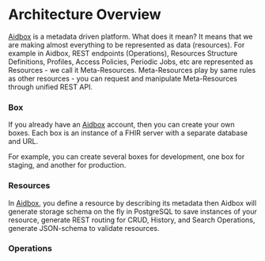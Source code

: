 # Architecture Overview

[Aidbox](https://www.health-samurai.io/aidbox) is a metadata driven platform. What does it mean? It means that we are making almost everything to be represented as data \(resources\). For example in Aidbox, REST endpoints \(Operations\), Resources Structure Definitions, Profiles, Access Policies, Periodic Jobs, etc are represented as Resources - we call it Meta-Resources. Meta-Resources play by same rules as other resources  - you can request and manipulate Meta-Resources through unified REST API. 

### Box

If you already have an [Aidbox](https://www.health-samurai.io/aidbox) account, then you can create your own boxes. Each box is an instance of a FHIR server with a separate database and URL.

For example, you can create several boxes for development, one box for staging, and another for production.

### Resources

In [Aidbox](https://www.health-samurai.io/aidbox), you define a resource by describing its metadata then Aidbox will generate storage schema on the fly in PostgreSQL to save instances of your resource, generate REST routing for CRUD, History, and Search Operations, generate JSON-schema to validate resources.

### Operations



